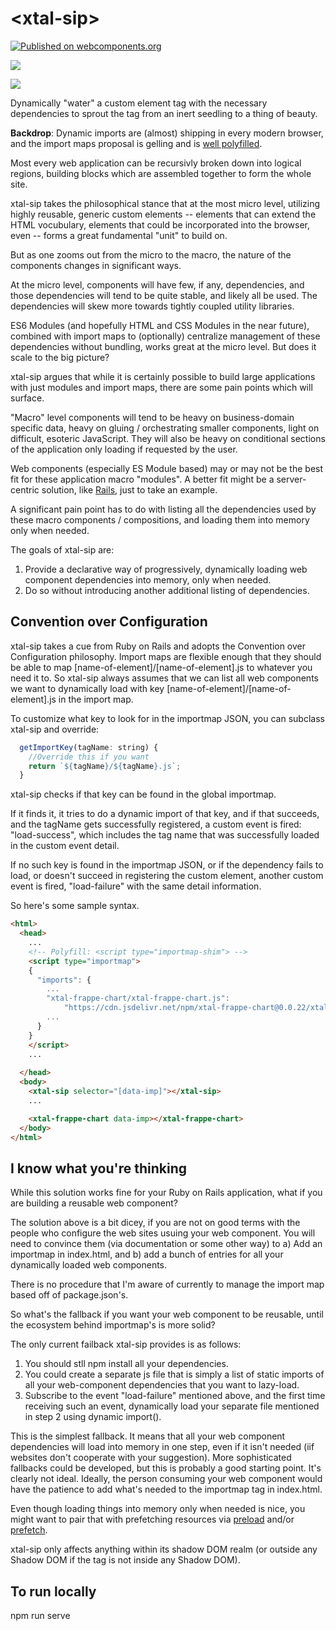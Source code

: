 # \<xtal-sip\>

[![Published on webcomponents.org](https://img.shields.io/badge/webcomponents.org-published-blue.svg)](https://www.webcomponents.org/element/xtal-sip)

<a href="https://nodei.co/npm/xtal-sip/"><img src="https://nodei.co/npm/xtal-sip.png"></a>

<img src="https://badgen.net/bundlephobia/minzip/xtal-sip">


Dynamically &#34;water&#34; a custom element tag with the necessary dependencies to sprout the tag from an inert seedling to a thing of beauty.

**Backdrop**: Dynamic imports are (almost) shipping in every modern browser, and the import maps proposal is gelling and is [well polyfilled](https://github.com/guybedford/es-module-shims). 

Most every web application can be recursivly broken down into logical regions, building blocks which are assembled together to form the whole site.

xtal-sip takes the philosophical stance that at the most micro level, utilizing highly reusable, generic custom elements -- elements that can extend the HTML vocubulary, elements that could be incorporated into the browser, even -- forms a great fundamental "unit" to build on.

But as one zooms out from the micro to the macro, the nature of the components changes in significant ways.  

At the micro level, components will have few, if any, dependencies, and those dependencies will tend to be quite stable, and likely all be used.  The dependencies will skew more towards tightly coupled utility libraries. 

ES6 Modules (and hopefully HTML and CSS Modules in the near future), combined with import maps to (optionally) centralize management of these dependencies without bundling, works great at the micro level.  But does it scale to the big picture?

xtal-sip argues that while it is certainly possible to build large applications with just modules and import maps, there are some pain points which will surface.

"Macro" level components will tend to be heavy on business-domain specific data, heavy on gluing / orchestrating smaller components, light on difficult, esoteric JavaScript.  They will also be heavy on conditional sections of the application only loading if requested by the user.

Web components (especially ES Module based) may or may not be the best fit for these application macro "modules".  A better fit might be a server-centric solution, like  [Rails](https://goiabada.blog/rails-components-faedd412ce19), just to take an example.  

A significant pain point has to do with listing all the dependencies used by these macro components / compositions, and loading them into memory only when needed.  

The goals of xtal-sip are:

1.  Provide a declarative way of progressively, dynamically loading web component dependencies into memory, only when needed.
2.  Do so without introducing another additional listing of dependencies.


## Convention over Configuration

xtal-sip takes a cue from Ruby on Rails and adopts the Convention over Configuration philosophy.  Import maps are flexible enough that they should be able to map [name-of-element]/[name-of-element].js to whatever you need it to.  So xtal-sip always assumes that we can list all web components we want to dynamically load with key [name-of-element]/[name-of-element].js in the import map.  

To customize what key to look for in the importmap JSON, you can subclass xtal-sip and override:

```JavaScript
  getImportKey(tagName: string) {
    //Override this if you want
    return `${tagName}/${tagName}.js`;
  }
```

xtal-sip checks if that key can be found in the global importmap.

If it finds it, it tries to do a dynamic import of that key, and if that succeeds, and the tagName gets successfully registered, a custom event is fired: "load-success", which includes the tag name that was successfully loaded in the custom event detail.

If no such key is found in the importmap JSON, or if the dependency fails to load, or doesn't succeed in registering the custom element, another custom event is fired, "load-failure" with the same detail information.

So here's some sample syntax.


```html
<html>
  <head>
    ...
    <!-- Polyfill: <script type="importmap-shim"> -->
    <script type="importmap"> 
    {
      "imports": {
        ...
        "xtal-frappe-chart/xtal-frappe-chart.js": 
            "https://cdn.jsdelivr.net/npm/xtal-frappe-chart@0.0.22/xtal-frappe-chart.js",
        ...
      }
    }
    </script>
    ...
    
  </head>
  <body>
    <xtal-sip selector="[data-imp]"></xtal-sip>
    ... 

    <xtal-frappe-chart data-imp></xtal-frappe-chart> 
  </body>
</html>

```

## I know what you're thinking

While this solution works fine for your Ruby on Rails application, what if you are building a reusable web component?

The solution above is a bit dicey, if you are not on good terms with the people who configure the web sites usuing your web component.  You will need to convince them (via documentation or some other way) to a)  Add an importmap in index.html, and b)  add a bunch of entries for all your dynamically loaded web components.

There is no procedure that I'm aware of currently to manage the import map based off of package.json's.  

So what's the fallback if you want your web component to be reusable, until the ecosystem behind importmap's is more solid?

The only current failback xtal-sip provides is as follows:

1)  You should stll npm install all your dependencies.
2)  You could create a separate js file that is simply a list of static imports of all your web-component dependencies that you want to lazy-load.
3)  Subscribe to the event "load-failure" mentioned above, and the first time receiving such an event, dynamically load your separate file mentioned in step 2 using dynamic import().

This is the simplest fallback.  It means that all your web component dependencies will load into memory in one step, even if it isn't needed (iif websites don't cooperate with your suggestion).  More sophisticated fallbacks could be developed, but this is probably a good starting point.  It's clearly not ideal.  Ideally, the person consuming your web component would have the patience to add what's needed to the importmap tag in index.html.

Even though loading things into memory only when needed is nice, you might want to pair that with prefetching resources via [preload](https://developer.mozilla.org/en-US/docs/Web/HTML/Preloading_content) and/or [prefetch](https://3perf.com/blog/link-rels/).

xtal-sip only affects anything within its shadow DOM realm (or outside any Shadow DOM if the tag is not inside any Shadow DOM).  

## To run locally

npm run serve
